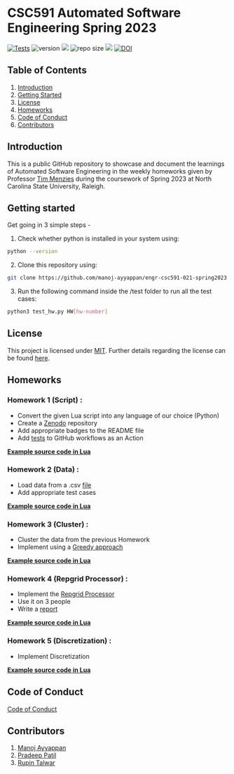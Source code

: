 # CSC591 Automated Software Engineering Spring 2023

[![Tests](https://github.com/manoj-ayyappan/engr-csc591-021-spring2023/actions/workflows/tests-workflow.yml/badge.svg)](https://github.com/manoj-ayyappan/engr-csc591-021-spring2023/actions/workflows/tests-workflow.yml)
![version](https://img.shields.io/github/v/release/manoj-ayyappan/engr-csc591-021-spring2023)
<img src=https://img.shields.io/badge/language-python-orange></img>
![repo size](https://img.shields.io/github/repo-size/manoj-ayyappan/engr-csc591-021-spring2023)
<img src=https://img.shields.io/badge/License-MIT-red></img>
<a href="https://zenodo.org/badge/latestdoi/589767774"><img src="https://zenodo.org/badge/589767774.svg" alt="DOI"></a>

## Table of Contents
1. [Introduction](#introduction)
2. [Getting Started](#getting-started)
3. [License](#license)
4. [Homeworks](#homeworks)
5. [Code of Conduct](#code-of-conduct)
5. [Contributors](#contributors)

## Introduction
This is a public GitHub repository to showcase and document the learnings of Automated Software Engineering in the weekly homeworks given by Professor [Tim Menzies](https://github.com/timm) during the coursework of Spring 2023 at North Carolina State University, Raleigh.

## Getting started
Get going in 3 simple steps -
1. Check whether python is installed in your system using:
```bash
python --version
```

2. Clone this repository using:

```bash
git clone https://github.com/manoj-ayyappan/engr-csc591-021-spring2023
```

3. Run the following command inside the /test folder to run all the test cases:
```bash
python3 test_hw.py HW[hw-number]
```


## License
This project is licensed under [MIT](https://mit-license.org/).
Further details regarding the license can be found [here](https://github.com/manoj-ayyappan/engr-csc591-021-spring2023/blob/main/LICENSE).

## Homeworks
### Homework 1 (Script) :

 - Convert the given Lua script into any language of our choice (Python)
 - Create a [Zenodo](https://zenodo.org/record/7596655#.Y9sOP3bMKUk) repository
 - Add appropriate badges to the README file
 - Add [tests](https://github.com/manoj-ayyappan/engr-csc591-021-spring2023/actions/workflows/tests-workflow.yml) to GitHub workflows as an Action
 
[**Example source code in Lua**](https://github.com/timm/tested/blob/main/src/script.lua)

### Homework 2 (Data) :

 - Load data from a .csv [file](https://github.com/manoj-ayyappan/engr-csc591-021-spring2023/blob/main/HW2/data/auto93.csv) 
 - Add appropriate test cases

[**Example source code in Lua**](https://github.com/timm/tested/blob/main/src/data.lua)

### Homework 3 (Cluster) :

 - Cluster the data from the previous Homework 
 - Implement using a [Greedy approach](https://www.programiz.com/dsa/greedy-algorithm)

[**Example source code in Lua**](https://github.com/timm/tested/blob/main/src/cluster.lua)

### Homework 4 (Repgrid Processor) :

 - Implement the [Repgrid Processor](https://www.kellysociety.org/repgrids.html)
 - Use it on 3 people
 - Write a [report](https://github.com/manoj-ayyappan/engr-csc591-021-spring2023/blob/main/Analysis.md)

[**Example source code in Lua**](https://github.com/timm/tested/blob/main/src/grid.lua)

### Homework 5 (Discretization) :

 - Implement Discretization

[**Example source code in Lua**](https://github.com/timm/tested/blob/main/src/bins.lua)

## Code of Conduct
[Code of Conduct](https://github.com/manoj-ayyappan/engr-csc591-021-spring2023/blob/main/CODE_OF_CONDUCT.md)

## Contributors
1. [Manoj Ayyappan](https://github.com/manoj-ayyappan)
2. [Pradeep Patil](https://github.com/PradeepPatil101)
3. [Rupin Talwar](https://github.com/rupintalwar)


